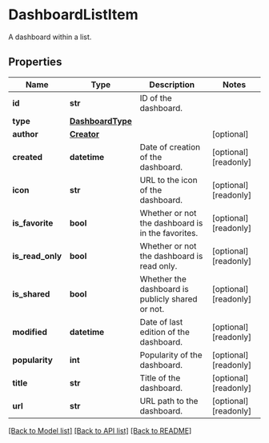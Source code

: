 # DashboardListItem

A dashboard within a list.

## Properties
Name | Type | Description | Notes
------------ | ------------- | ------------- | -------------
**id** | **str** | ID of the dashboard. | 
**type** | [**DashboardType**](DashboardType.md) |  | 
**author** | [**Creator**](Creator.md) |  | [optional] 
**created** | **datetime** | Date of creation of the dashboard. | [optional] [readonly] 
**icon** | **str** | URL to the icon of the dashboard. | [optional] [readonly] 
**is_favorite** | **bool** | Whether or not the dashboard is in the favorites. | [optional] [readonly] 
**is_read_only** | **bool** | Whether or not the dashboard is read only. | [optional] [readonly] 
**is_shared** | **bool** | Whether the dashboard is publicly shared or not. | [optional] [readonly] 
**modified** | **datetime** | Date of last edition of the dashboard. | [optional] [readonly] 
**popularity** | **int** | Popularity of the dashboard. | [optional] [readonly] 
**title** | **str** | Title of the dashboard. | [optional] [readonly] 
**url** | **str** | URL path to the dashboard. | [optional] [readonly] 

[[Back to Model list]](README.md#documentation-for-models) [[Back to API list]](README.md#documentation-for-api-endpoints) [[Back to README]](README.md)



